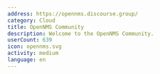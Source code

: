 ```yaml
---
address: https://opennms.discourse.group/
category: Cloud
title: OpenNMS Community
description: Welcome to the OpenNMS Community.
userCount: 639
icon: opennms.svg
activity: medium
language: en
---
```

